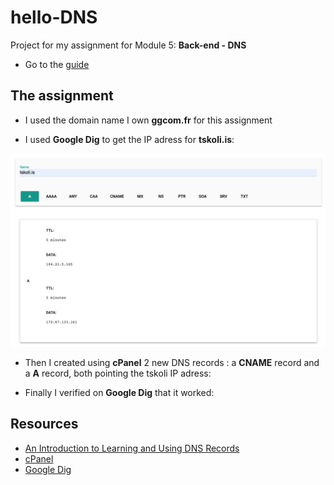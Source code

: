 # hello-DNS

Project for my assignment for Module 5: **Back-end - DNS**

- Go to the [guide](https://io.tskoli.dev/guides/61d469a2c387a90009ad3a22)

## The assignment

- I used the domain name I own **ggcom.fr** for this assignment

- I used **Google Dig** to get the IP adress for **tskoli.is**:

![Screenshot Google Dig for tskoli.is](https://github.com/tristan-sch/hello-DNS/blob/main/Screenshots/Tskoli.png)

- Then I created using **cPanel** 2 new DNS records : a **CNAME** record and a **A** record, both pointing the tskoli IP adress:

- Finally I verified on **Google Dig** that it worked:

## Resources

- [An Introduction to Learning and Using DNS Records](https://code.tutsplus.com/tutorials/an-introduction-to-learning-and-using-dns-records--cms-24704)
- [cPanel](https://cpanel.net/)
- [Google Dig](https://toolbox.googleapps.com/apps/dig/)
